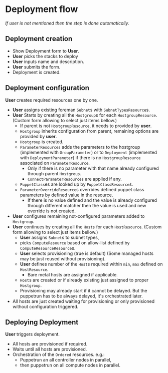 # Deployment flow

_If user is not mentioned then the step is done automatically._

## Deployment creation

-   Show Deployment form to **User**.
-   **User** picks the stacks to deploy
-   **User** inputs name and description.
-   **User** submits the form.
-   Deployment is created.

## Deployment configuration

**User** creates required resources one by one.

-   **User** assigns existing foreman `Subnet`s with `SubnetTypesResource`s.
-   **User** Starts by creating all the `Hostgroup`s for each `HostgroupResource`.
    (Custom form allowing to select just items bellow.)
    -   If parent is not `HostgroupResource`, it needs to provided by **user**.
    -   `Hostgroup` inherits configuration from parent, remaining options
        are provided by **user**.
    -   `Hostgroup` is created.
    -   `ParameterResources` adds the parameters to the hostgroup (implemented with
        `GroupParameter`) or to `Deployment` (implemented with `DeploymentParameter`)
        if there is no `HostgroupResource` associated on `ParameterResource`.
        -   Only if there is no parameter with that name already configured through parent `Hostgroup`.
        -   `ConnectParameterResources` are applied if any.
    -   `PuppetClass`es are looked up by `PuppetClassResource`s.
    -   `ParameterOverrideResource`s overrides defined puppet class parameters by defined value
        in the resource.
        -   If there is no value defined and the value is already configured through different matcher
            then the value is used and new override is not created.
-   **User** configures remaining not-configured parameters added to `Hostgroup`.
-   **User** continues by creating all the `Hosts` for each `HostResource`.
    (Custom form allowing to select just items bellow.)
    -   **User** assigns `Subnet`s to subnet types,
    -   picks `ComputeResource` based on allow-list defined by
        `ComputeResourceResource`s.
    -   **User** selects provisioning (true is default) (Some managed hosts may be
        just reused without provisioning).
    -   **User** defines number of the `Host`s required within `min`, `max`
        defined on `HostResource`.
        -   Bare metal hosts are assigned if applicable.
    -   `Host`s are created or if already existing just assigned to proper
        `Hostgroup`.
    -   Provisioning may already start if it cannot be delayed. But the
        puppetrun has to be always delayed, it's orchestrated later.
-   All hosts are just created waiting for provisioning or only provisioned
    without configuration triggered.

## Deploying Deployment

**User** triggers deployment.

-   All hosts are provisioned if required.
-   Waits until all hosts are provisioned.
-   Orchestration of the `Ordered` resources. e.g.:
    -   Puppetrun an all controller nodes in parallel,
    -   then puppetrun on all compute nodes in parallel.
